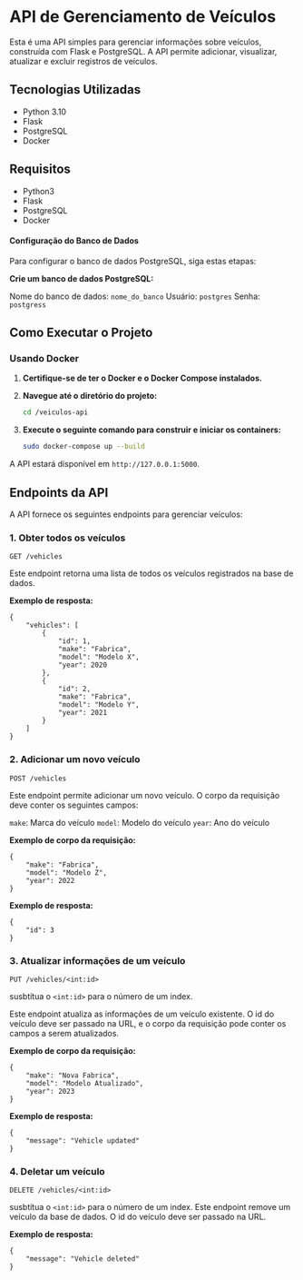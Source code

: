 # API de Gerenciamento de Veículos

Esta é uma API simples para gerenciar informações sobre veículos, construída com Flask e PostgreSQL. A API permite adicionar, visualizar, atualizar e excluir registros de veículos.

## Tecnologias Utilizadas

- Python 3.10
- Flask
- PostgreSQL
- Docker

## Requisitos
- Python3
- Flask
- PostgreSQL
- Docker

#### Configuração do Banco de Dados
Para configurar o banco de dados PostgreSQL, siga estas etapas:

**Crie um banco de dados PostgreSQL:**

Nome do banco de dados: ```nome_do_banco```
Usuário: ```postgres```
Senha: ```postgress```



## Como Executar o Projeto

### Usando Docker

1. **Certifique-se de ter o Docker e o Docker Compose instalados.**
2. **Navegue até o diretório do projeto:**
   ```bash
   cd /veiculos-api
   ```

3. **Execute o seguinte comando para construir e iniciar os containers:**
   ```bash
   sudo docker-compose up --build
   ```

A API estará disponível em `http://127.0.0.1:5000`.

## Endpoints da API

A API fornece os seguintes endpoints para gerenciar veículos:

### 1. Obter todos os veículos

```http
GET /vehicles
```
Este endpoint retorna uma lista de todos os veículos registrados na base de dados.

**Exemplo de resposta:**
```
{
    "vehicles": [
        {
            "id": 1,
            "make": "Fabrica",
            "model": "Modelo X",
            "year": 2020
        },
        {
            "id": 2,
            "make": "Fabrica",
            "model": "Modelo Y",
            "year": 2021
        }
    ]
}
```
### 2. Adicionar um novo veículo
```http
POST /vehicles
```
Este endpoint permite adicionar um novo veículo. O corpo da requisição deve conter os seguintes campos:

```make```: Marca do veículo
```model```: Modelo do veículo
```year```: Ano do veículo

**Exemplo de corpo da requisição:**
```
{
    "make": "Fabrica",
    "model": "Modelo Z",
    "year": 2022
}
```
**Exemplo de resposta:**
```
{
    "id": 3
}
```

### 3. Atualizar informações de um veículo
```http
PUT /vehicles/<int:id>
```
susbtítua o ```<int:id>``` para o número de um index.

Este endpoint atualiza as informações de um veículo existente. O id do veículo deve ser passado na URL, e o corpo da requisição pode conter os campos a serem atualizados.

**Exemplo de corpo da requisição:**
```
{
    "make": "Nova Fabrica",
    "model": "Modelo Atualizado",
    "year": 2023
}
```

**Exemplo de resposta:**
```
{
    "message": "Vehicle updated"
}
```

### 4. Deletar um veículo
```http
DELETE /vehicles/<int:id>
```
susbtítua o ```<int:id>``` para o número de um index.
Este endpoint remove um veículo da base de dados. O id do veículo deve ser passado na URL.

**Exemplo de resposta:**
```
{
    "message": "Vehicle deleted"
}
```

